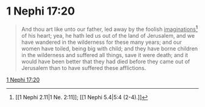 # 1 Nephi 17:20

> And thou art like unto our father, led away by the foolish <u>imaginations</u>[^a] of his heart; yea, he hath led us out of the land of Jerusalem, and we have wandered in the wilderness for these many years; and our women have toiled, being big with child; and they have borne children in the wilderness and suffered all things, save it were death; and it would have been better that they had died before they came out of Jerusalem than to have suffered these afflictions.

[1 Nephi 17:20](https://www.churchofjesuschrist.org/study/scriptures/bofm/1-ne/17?lang=eng&id=p20#p20)


[^a]: [[1 Nephi 2.11|1 Ne. 2:11]]; [[1 Nephi 5.4|5:4 (2-4).]]
